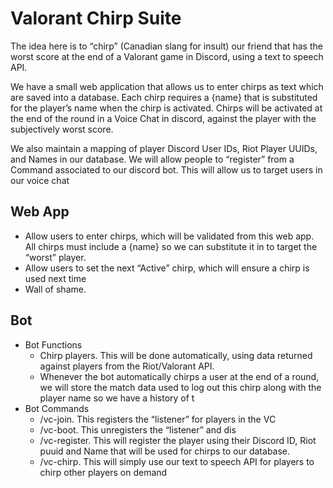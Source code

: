 # Valorant Chirp Suite

The idea here is to “chirp” (Canadian slang for insult) our friend that has the worst score at the end of a Valorant game in Discord, using a text to speech API.

We have a small web application that allows us to enter chirps as text which are saved into a database. Each chirp requires a {name} that is substituted for the player’s name when the chirp is activated. Chirps will be activated at the end of the round in a Voice Chat in discord, against the player with the subjectively worst score.

We also maintain a mapping of player Discord User IDs, Riot Player UUIDs, and Names in our database. We will allow people to “register” from a Command associated to our discord bot. This will allow us to target users in our voice chat

## Web App

- Allow users to enter chirps, which will be validated from this web app. All chirps must include a {name} so we can substitute it in to target the “worst” player.
- Allow users to set the next “Active” chirp, which will ensure a chirp is used next time
- Wall of shame.

## Bot

- Bot Functions
  - Chirp players. This will be done automatically, using data returned against players from the Riot/Valorant API.
  - Whenever the bot automatically chirps a user at the end of a round, we will store the match data used to log out this chirp along with the player name so we have a history of t
- Bot Commands
  - /vc-join. This registers the “listener” for players in the VC
  - /vc-boot. This unregisters the “listener” and dis
  - /vc-register. This will register the player using their Discord ID, Riot puuid and Name that will be used for chirps to our database.
  - /vc-chirp. This will simply use our text to speech API for players to chirp other players on demand
